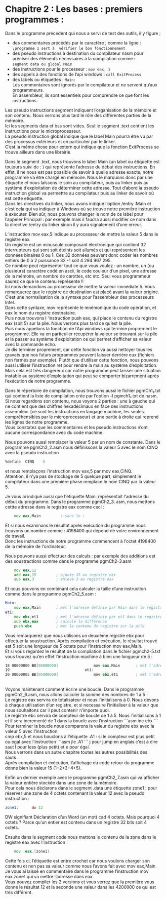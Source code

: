 # Chapitre 2 : Les bases : premiers programmes : <br>
Dans le programme précédent qui nous a servi de test des outils, il y figure ;  <br>
- des commentaires  précédés par le caractère ; comme la ligne : <br>
`;programme 1 sert à  vérifier le bon fonctionnement `   <br>
- des pseudo instructions à destination du compilateur nasm pour préciser des éléments nécessaires à la compilation comme :  <br>
`segment data ou global Main `  <br>
- des instructions pour le processeur :  `mov eax, 5` <br>
- des appels à des fonctions de l’api windows : `call ExitProcess ` <br> 
- des labels ou étiquettes : ` Main: `   <br>
Les commentaires sont ignorés par le compilateur et ne servent qu’aux programmeurs.  <br>
En assembleur, ils sont essentiels pour comprendre ce que font les instructions. <br>

Les pseudo instructions segment indiquent l’organisation de la mémoire et son contenu. Nous verrons plus tard le rôle des différentes parties de la mémoire. <br>
Ici les segments data et bss sont vides. Seul le segment .text contient les instructions pour le microprocesseur.  <br>
La pseudo instruction global indique que le label Main pourra être vu par des processus extérieurs et en particulier par le linker.  <br>
C’est la même chose pour extern qui indique que la fonction ExitProcess se trouve ailleurs dans une librairie. <br>

Dans le segment .text, nous trouvons le label Main (un label ou étiquette est toujours suivi de : ) qui représente l’adresse du début des instructions.  En effet, il ne nous est pas possible de savoir à quelle adresse exacte, notre programme va être chargé en mémoire. Nous le marquons donc par une étiquette et nous laissons le soin au compilateur, puis au linker puis au système d’exploitation de déterminer cette adresse. Tout d’abord la pseudo instruction global va permettre au compilateur puis au linker de savoir où est cette etiquette.  <br>
Dans les directives du linker, nous avons indiqué l’option /entry :Main et c’est cela qui va indiquer à Windows où se trouve notre première instruction à exécuter. Bien sûr, nous pouvons changer le nom de ce label pour l’appeler Principal : par exemple mais il faudra aussi modifier ce nom dans la directive /entry du linker sinon il y aura signalement d’une erreur.  <br>

L’instruction mov eax,5 indique au processeur de mettre la valeur 5 dans le registre eax.
<br>
Un registre est un minuscule composant électronique qui contient 32 interrupteurs qui sont soit éteints soit allumés et qui représentent les données binaires 0 ou 1. Ces 32 données peuvent donc coder les nombres entiers de 0 à 2 puissance 32 -1 soit 4 294 967 295.   <br>
Ce nombre peut réprésenter tout ce que vous voulez : un nombre, un (ou plusieurs) caractère codé en ascii, le code couleur d’un pixel, une adresse de la mémoire, un nombre de carottes, etc etc. Seul vous programmeur saurez ce que le contenu représente !!  <br>
Ici nous demandons au processeur de mettre la valeur immédiate 5. Vous remarquerez que le registre de destination est placé avant la valeur origine. C’est une normalisation de la syntaxe pour l’assembleur des processeurs Intel.  <br>
Dans cette syntaxe, mov représente le mnémonique du code opération, et eax le nom du registre destnataire. <br>
Puis nous trouvons l ‘instruction push eax, qui place le contenu du registre eax (soit 5) sur la pile. Nous verrons plus tard ce qu’est la pile. <br>
Puis nous appelons la fonction de l’Api windows qui termine proprement le programme. Elle va en particulier récupérer la valeur se trouvant sur la pile et la passer au système d’exploitation ce qui permet d’afficher sa valeur avec la commande echo.  <br>
Je dis terminer proprement, car cette fonction va aussi nettoyer tous les gravats que nos futurs programmes peuvent laisser derrière eux (fichiers non fermés par exemple).
Plutôt que d’utiliser cette fonction, nous pouvons aussi utiliser l’instruction ret pour rendre la main au système d’exploitation. Mais cela est très dangereux car notre programme peut laisser une situation instable au système d’exploitation qui peut se comporter bizarrement après l’exécution de notre programme.  <br>

Dans le répertoire de compilation, nous trouvons aussi le fichier pgmCh1₁.txt qui contient la liste de compilation crée par l’option -l pgmch1₁.txt de nasm.  <br>
Si nous regardons son contenu, nous voyons 2 parties : une à gauche qui ne contient que des chiffres hexadécimaux en face des instructions assembleur (ce sont les instructions en langage machine, les seules compréhensibles par le microprocesseur) et une partie à droite qui reprend les lignes de notre programme.  <br>
Vous constatez que les commentaires et les pseudo instructions n’ont aucune correspondance avec du code machine.

Nous pouvons aussi remplacer la valeur 5 par un nom de constante. Dans le programme pgmCh2_2.asm nous définissons la valeur 5 avec le nom CINQ avec la pseudo instruction <br>
```asm
%define  CINQ    5
```
et nous remplaçons l'instruction mov eax,5 par mov eax,CINQ. <br>
Attention, il n'ya pas de stockage de 5 quelque part, simplement le compilateur dans une première phase remplace le nom CINQ par la valeur 5.

Je vous ai indiqué aussi que l'étiquette Main: représentait l'adresse du début du programme. Dans le programme pgmCh2_3. asm, nous mettons cettte adresse dans le registre eax comme ceci :
```asm
    mov eax,Main         ; sans le : 
```
Et si nous examinons le résultat après exécution du programme nous trouvons un nombre comme : 4198400 qui dépend de votre environnement de travail. <br> Donc les instructions de notre programme commencent à l'octet 4198400 de la mémoire de l'ordinateur. <br>

Nous pouvons aussi effectuer des calculs : par exemple des additions est des soustractions  comme dans le programme pgmCh2-3.asm <br>
```asm
    mov eax,12
    add eax,15         ; ajoute 15 au registre eax
    sub eax,3          ; enleve 3 au registre eax
```
Et nous pouvons en combinant cela calculer la taille d’une instruction comme dans le programme pgmCh2_5.asm :<br>
```asm
Main:
    mov eax,Main       ; met l'adresse définie par Main dans le registre eax
et1:
    mov ebx,et1        ; met l'adresse définie par et1 dans le registre ebx
    sub ebx,eax        ; calcule la différence
    push ebx           ; met le contenu du registre sur la pile
```
Vous remarquerez que nous utilisons un deuxième registre ebx pour effectuer la soustraction. Après compilation et exécution, le résultat trouvé est 5 soit une longueur de 5 octets pour l’instruction mov eax,Main. <br>
Et si vous regardez le résultat de la compilation dans le fichier pgmch2-5.txt vous trouvez qu’en effet l’instruction machine à bien une longueur de 5 : <br>
```asm
18 00000000 B8[00000000]                mov eax,Main       ; met l'adresse définie par Main dans le registre eax<br>
19                                  et1:
20 00000005 BB[05000000]                mov ebx,et1        ; met l'adresse définie par et1 dans le registre ebx
``` 
<br>
Voyons maintenant comment écrire une boucle. Dans le programme pgmCh2_6.asm, nous allons calculer la somme des nombres de 1 à 5 : <br>
Le registre eax servira de totalisateur et nous l’initialisons à 0. Nous devons à chaque utilisation d’un registre, et si necessaire l’initialiser à la valeur que nous souhaitons car il peut contenir n’importe quoi.<br>
Le registre ebc servira de compteur de boucle de 1 à 5. Nous l’initialisons à 1 et il sera incrementé de 1 dans la boucle avec l’instruction 
```asm
inc ebx 
```
Pour terminer la boucle nous comparons la valeur du registre ebx avec la valeur 5 avec l’instruction <br>
cmp ebx,5 
et nous bouclons à l’étiquette .A1 : si le compteur est plus petit ou egal avec l’instruction 
```asm
jle .A1
```
j pour jump en anglais c’est à dire saut l pour less (plus petit) et e pour égal.<br>
Nous verrons dans un autre chapitre toutes les autres possibilités des sauts .<br>
Après compilation et exécution, l’affichage du code retour du programme donne bien la valeur 15 (1+2+3+4+5).<br>

Enfin un dernier exemple  avec le programme pgmCh2_7.asm qui va afficher la valeur entière stockée dans une zone de la mémoire. <br>
Pour cela nous déclarons dans le segment .data une étiquette  zone1 : pour réserver une zone de 4 octets contenant la valeur 12 avec la pseudo instruction : <br>
```asm
zone1:      dw 12
```
DW signifiant Déclaration d’un Word (un mot) cad 4 octets. Mais pourquoi 4 octets ? Parce qu’un entier est contenu dans un registre 32 bits soit 4 octets.<br>

Ensuite dans le segment code nous mettons le contenu de la zone dans le registre eax avec l’instruction : <br>
```asm
    mov  eax,[zone1]
```
Cette fois ci, l’étiquette est entre crochet car nous voulons charger son contenu et non pas sa valeur comme nous l’avons fait avec mov eax,Main. Je vous ai laissé en commentaire dans le programme l’instruction mov eax,zone1 qui va mettre l’adresse dans eax.<br>
Vous pouvez compiler les 2 versions et vous verrez que la première vous donne le résultat 12 et la seconde une valeur dans les 4200000 ce qui est très différent. <br>
